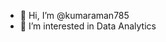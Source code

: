 - 👋 Hi, I’m @kumaraman785
- 👀 I’m interested in Data Analytics 

<!---
kumaraman785/kumaraman785 is a ✨ special ✨ repository because its `README.md` (this file) appears on your GitHub profile.
You can click the Preview link to take a look at your changes.
--->
